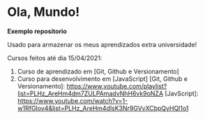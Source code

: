 # Ola, Mundo!
 **Exemplo repositorio**
 
 Usado para armazenar os meus aprendizados extra universidade!
 
 Cursos feitos até dia 15/04/2021:
 1.  Curso de aprendizado em [Git, Github e Versionamento]
 2.  Curso para desenvolvimento em [JavaScript]
[Git, Github e Versionamento]: <https://www.youtube.com/playlist?list=PLHz_AreHm4dm7ZULPAmadvNhH6vk9oNZA>
[JavScript]: <https://www.youtube.com/watch?v=1-w1RfGIov4&list=PLHz_AreHm4dlsK3Nr9GVvXCbpQyHQl1o1>
